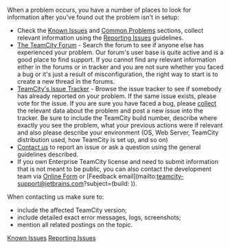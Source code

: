 [//]: # (title: Troubleshooting)
[//]: # (auxiliary-id: Troubleshooting)

When a problem occurs, you have a number of places to look for information after you've found out the problem isn't in setup:
* Check the [Known Issues](known-issues.md) and [Common Problems](common-problems.md) sections, collect relevant information using the [Reporting Issues](reporting-issues.md) guidelines.
* [The TeamCity Forum](http://jb.gg/teamcity-forum) \- Search the forum to see if anyone else has experienced your problem. Our forum's user base is quite active and is a good place to find support. If you cannot find any relevant information either in the forums or in tracker and you are not sure whether you faced a bug or it's just a result of misconfiguration, the right way to start is to create a new thread in the forums.
* [TeamCity's Issue Tracker](https://youtrack.jetbrains.com/issues/TW) \- Browse the issue tracker to see if somebody has already reported on your problem. If the same issue exists, please vote for the issue. If you are sure you have faced a bug, please [collect](reporting-issues.md) the relevant data about the problem and post a new issue into the tracker. Be sure to include the TeamCity build number, describe where exactly you see the problem, what your previous actions were if relevant and also please describe your environment (OS, Web Server, TeamCity distribution used, how TeamCity is set up, and so on)
* [Contact us](feedback.md) to report an issue or ask a question using the general guidelines described.
* If you own Enterprise TeamCity license and need to submit information that is not meant to be public, you can also contact the development team via [Online Form](https://teamcity-support.jetbrains.com/hc/en-us/requests/new?ticket_form_id=66621) or [Feedback email](mailto:teamcity-support@jetbrains.com?subject=(build: )).
<tip>

When contacting us make sure to:
* include the affected TeamCity version;
* include detailed exact error messages, logs, screenshots;
* mention all related postings on the topic.
</tip>

 <seealso>
        <category ref="troubleshooting">
            <a href="known-issues.md">Known Issues</a>
            <a href="reporting-issues.md">Reporting Issues</a>
        </category>
</seealso>